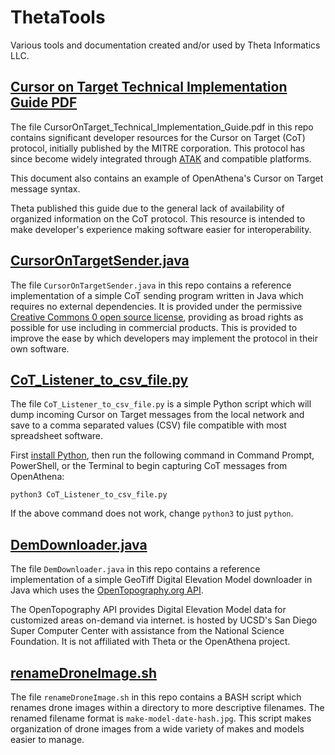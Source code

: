 # ThetaTools
Various tools and documentation created and/or used by Theta Informatics LLC.

## [Cursor on Target Technical Implementation Guide PDF](https://github.com/Theta-Limited/ThetaTools/raw/main/CursorOnTarget_Technical_Implementation_Guide.pdf)

The file CursorOnTarget_Technical_Implementation_Guide.pdf in this repo contains significant developer resources for the Cursor on Target (CoT) protocol, initially published by the MITRE corporation. This protocol has since become widely integrated through [ATAK](https://en.wikipedia.org/wiki/Android_Team_Awareness_Kit) and compatible platforms.

This document also contains an example of OpenAthena's Cursor on Target message syntax.

Theta published this guide due to the general lack of availability of organized information on the CoT protocol. This resource is intended to make developer's experience making software easier for interoperability.


## [CursorOnTargetSender.java](https://github.com/Theta-Limited/ThetaTools/blob/main/CursorOnTargetSender.java)

The file `CursorOnTargetSender.java` in this repo contains a reference implementation of a simple CoT sending program written in Java which requires no external dependencies. It is provided under the permissive [Creative Commons 0 open source license](https://github.com/Theta-Limited/ThetaTools/blob/main/LICENSE), providing as broad rights as possible for use including in commercial products. This is provided to improve the ease by which developers may implement the protocol in their own software.

## [CoT_Listener_to_csv_file.py](https://github.com/Theta-Limited/ThetaTools/blob/main/CoT_Listener_to_csv_file.py)

The file `CoT_Listener_to_csv_file.py` is a simple Python script which will dump incoming Cursor on Target messages from the local network and save to a comma separated values (CSV) file compatible with most spreadsheet software.

First [install Python](https://www.python.org/downloads/), then run the following command in Command Prompt, PowerShell, or the Terminal to begin capturing CoT messages from OpenAthena:

```
python3 CoT_Listener_to_csv_file.py
```

If the above command does not work, change `python3` to just `python`.

## [DemDownloader.java](https://github.com/Theta-Limited/ThetaTools/blob/main/DemDownloader.java)

The file `DemDownloader.java` in this repo contains a reference implementation of a simple GeoTiff Digital Elevation Model downloader in Java which uses the [OpenTopography.org API](https://opentopography.org/developers).

The OpenTopography API provides Digital Elevation Model data for customized areas on-demand via internet. is hosted by UCSD's San Diego Super Computer Center with assistance from the National Science Foundation. It is not affiliated with Theta or the OpenAthena project.

## [renameDroneImage.sh](https://github.com/Theta-Limited/ThetaTools/blob/main/renameDroneImage.sh)

The file `renameDroneImage.sh` in this repo contains a BASH script which renames drone images within a directory to more descriptive filenames. The renamed filename format is `make-model-date-hash.jpg`. This script makes organization of drone images from a wide variety of makes and models easier to manage.
